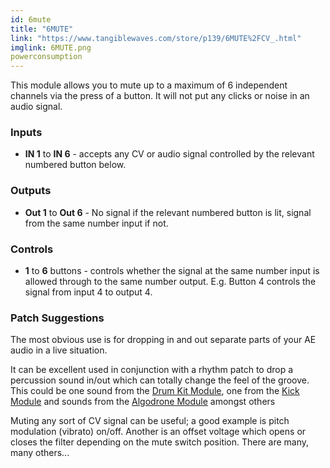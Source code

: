 ```yaml
---
id: 6mute
title: "6MUTE"
link: "https://www.tangiblewaves.com/store/p139/6MUTE%2FCV_.html"
imglink: 6MUTE.png
powerconsumption
---
```


This module allows you to mute up to a maximum of 6 independent channels via the press of a button. It will not put any clicks or noise in an audio signal.

### Inputs

*   **IN 1** to **IN 6** - accepts any CV or audio signal controlled by the relevant numbered button below.

### Outputs

*   **Out 1** to **Out 6** - No signal if the relevant numbered button is lit, signal from the same number input if not.

### Controls

*   **1** to **6** buttons - controls whether the signal at the same number input is allowed through to the same number output. E.g. Button 4 controls the signal from input 4 to output 4.

### Patch Suggestions

The most obvious use is for dropping in and out separate parts of your AE audio in a live situation.

It can be excellent used in conjunction with a rhythm patch to drop a percussion sound in/out which can totally change the feel of the groove. This could be one sound from the [Drum Kit Module](https://wiki.aemodular.com/pmwiki.php/AeManual/DRUMKIT010), one from the [Kick Module](https://wiki.aemodular.com/pmwiki.php/AeManual/KICK) and sounds from the [Algodrone Module](https://wiki.aemodular.com/pmwiki.php/AeManual/ALGODRONE) amongst others

Muting any sort of CV signal can be useful; a good example is pitch modulation (vibrato) on/off. Another is an offset voltage which opens or closes the filter depending on the mute switch position. There are many, many others...

